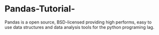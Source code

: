 # Pandas-Tutorial-
Pandas is a open source, BSD-licensed providing high performs, easy to use data structures and data analysis tools for the python programing lag.

